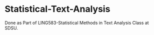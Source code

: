 # Statistical-Text-Analysis
Done as Part of LING583-Statistical Methods in Text Analysis Class at SDSU.
